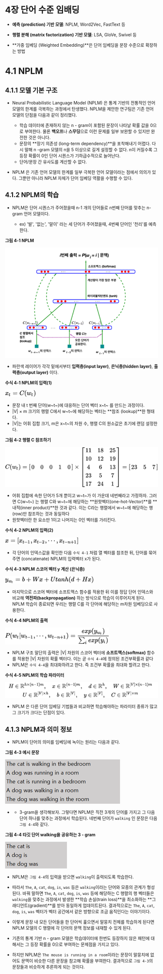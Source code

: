 # 4장 단어 수준 임배딩



* **예측 (prediction) 기반 모델**: NPLM, Word2Vec, FastText 등

* **행렬 분해 (matrix factorization) 기반 모델**:  LSA, GloVe, Swivel 등

* **가중 임베딩 (Weighted Embedding)**은 단어 임베딩을 문장 수준으로 확장하는 방법

  

# 4.1 NPLM



## 4.1.1 모델 기본 구조



* Neural Probabilistic Language Model (NPLM) 은 통계 기반의 전통적인 언어 모델의 한계를 극복하는 과정에서 탄생했다. NPLM을 제안한 연구팀은 기존 언어 모델의 단점을 다음과 같이 정리했다.
  * 학습 데이터에 존재하지 않는 n - gram이 포함된 문장이 나타날 확률 값을 0으로 부여한다. 물론 **백오프**나 **스무딩**으로 이런 문제를 일부 보완할 수 있지만 완전한 것은 아니다.
  * 문장의 **장기 의존성 (long-term dependency)**을 포착해내기 어렵다. 다시 말해 n -gram 모델의 n을 5 이상으로 길게 설정할 수 없다. n이 커질수록 그 등장 확률이 0인 단어 시퀀스가 기하급수적으로 늘어난다.
  * 단어/문장 간 유사도를 계산할 수 없다.

* NPLM 은 기존 언어 모델의 한계를 일부 극복한 언어 모델이라는 점에서 의의가 있다. 그뿐만 아니라 NPLM 자체가 단어 임베딩 역활을 수행할 수 있다.





## 4.1.2 NPLM의 학습



* NPLM은 단어 시퀀스가 주어졌을때 n-1 개의 단어들로 n번째 단어를 맞추는 n-gram 언어 모델이다.

  * ex) '발', '없는', '말이' 라는 세 단어가 주어졌을때, 4번째 단어인 '천리'를 예측한다.

  

**그림 4-1 NPLM**

![그림4-1](images/그림4-1.PNG)

* 파란색 레이어가 각각 밑에서부터 **입력층(input layer)**, **은닉층(hidden layer)**, **출력층(output layer)** 이다.



**수식 4-1 NPLM의 입력(1)**



![수식4-2](images/수식4-2.png)

+ 문장 내 t 번째 단어(w~t~)에 대응하는 단어 벡터 x~t~ 를 만드는 과정이다.
+ |V| × m 크기의 행렬 C에서 w~t~에 해당하는 벡터는 **참조 (lookup)**한 형태다.
+ |V|는 어휘 집합 크기, m은 x~t~의 차원 수, 행렬 C의 원소값은 초기에 랜덤 설정한다.



**그림 4-2 행렬 C 참조하기**



![그림4-2](images/그림4-2.png)

* 어휘 집합에 속한 단어가 5개 뿐이고 w~t~가 이 가운데 네번째라고 가정하자. 그러면 C(w~t~) 는 행렬 C와 w~t~에 해당하는 **원핫벡터(one-hot-Vector)**를 **내적(inner product)**한 것과 같다. 이는 C라는 행렬에서 w~t~에 해당하는 행(row)만 참조하는 것과 동일하다
* 원핫벡터란 한 요소만 1이고 나머지는 0인 벡터를 가리킨다.



**수식 4-2 NPLM의 입력(2)**



![수식4-3](images/수식4-3.png)

* 각 단어의 인덱스값을 확인한 다음 `수식 4-1` 처럼 열 벡터를 참조한 뒤, 단어를 묶어주면 (concatenate) NPLM의 입력벡터 x가 된다.



**수식 4-3 NPLM 스코어 벡터 y 계산 (은닉층)**



![수식4-4](images/수식4-4.png)



* 마지막으로 스코어 벡터에 소프트맥스 함수를 적용한 뒤 이를 정답 단어 인덱스와 비교해 **역전파(backpropagation)** 하는 방식으로 학습이 이루어지게 된다. NPLM 학습이 종료되면 우리는 행렬 C를 각 단어에 해당하는 m차원 임베딩으로 사용한다.



**수식 4-4 NPLM의 출력**

![수식4-1](images/수식4-1.png)

* NPLM 구조 말단의 출력은 |V| 차원의 스코어 벡터에 **소프트맥스(softmax)** 함수를 적용한 |V| 차원의 확률 벡터다. 이는 곧 `수식 4-4`에 정의된 조건부확률과 같다
* NPLM은 `수식 4-4`을 최대화하려고 한다. 즉 조건부 확률을 최대화 할려고 한다.



**수식 4-5 NPLM의 학습 파라미터**

![수식4-5](images/수식4-5.png)

* NPLM 은 다른 단어 임베딩 기법들과 비교하면 학습해야하는 파라미터 종류가 많고 그 크기가 크다는 단점이 있다.



## 4.1.3 NPLM과 의미 정보



* NPLM이 단어의 의미를 임베딩에 녹이는 원리는 다음과 같다.



**그림 4-3 예시 문장**

![그림4-3](images/그림4-3.png)

* - 3-gram을 생각해보자. 그렇다면 NPLM은 직전 3개의 단어를 가지고 그 다음 단어 하나를 맞추는 과정에서 학습된다. 네번째 단어가 `walking` 인 문장은 다음 `그림 4-4`와 같다.



**그림 4-4 타깃 단어 walking을 공유하는 3 - gram**



![그림4-4](images/그림4-4.png)

* NPLM은 `그림 4-4`의 입력을 받으면 `walking`이 출력되도록 학습한다. 
* 따라서 `The`, `A`, `cat`, `dog`, `is`, `was` 등은 `walking`이라는 단어와 모종의 관계가 형성된다. 바꿔 말하면 `The`, `A`, `cat`, `dog`, `is`, `was` 등에 해당하는 C 행렬의 행 벡터들은 `walking`을 맞추는 과정에서 발생한 **학습 손실(train loss)**을 최소화하는 **그래디언트(gradient)**를 받아 동일하게 업데이트된다. 결과적으로는 `The`, `A`, `cat`, `dog`, `is`, `was` 벡터가 벡터 공간에서 같은 방향으로 조금 움직인다는 이야기이다.
* 이렇게  문장 내 모든 단어들을 한 단어씩 훑으면서 말뭉치 전체를 학습하게 된다면 NPLM 모델의 C 행렬에 각 단어의 문맥 정보를 내재할 수 있게 된다.



* 기존의 통계 기반 n - gram 모델은 학습데이터에 한번도 등장하지 않은 패턴에 대해서는 그 등장 확률을 0으로 부여하는 문제점을 가지고 있다.
* 하지만 NPLM은 `The mouse is running in a room`이라는 문장이 말뭉치에 없어도 문맥이 비슷한 다른 문장을 참고해 확률을 부여한다. 결과적으로 `그림 4-3`의 문장들과 비슷하게 추론하게 되는 것이다.

